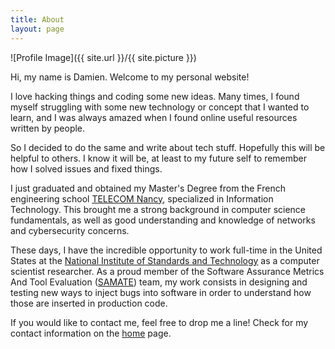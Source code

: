 ```yaml
---
title: About
layout: page
---
```

![Profile Image]({{ site.url }}/{{ site.picture }})

Hi, my name is Damien. Welcome to my personal website!

I love hacking things and coding some new ideas. Many times, I found myself
struggling with some new technology or concept that I wanted to learn, and I
was always amazed when I found online useful resources written by people.

So I decided to do the same and write about tech stuff. Hopefully this will be
helpful to others. I know it will be, at least to my future self to remember how
I solved issues and fixed things.

I just graduated and obtained my Master's Degree from the French engineering school
[TELECOM Nancy][1], specialized in Information Technology. This brought me a strong
background in computer science fundamentals, as well as good understanding and
knowledge of networks and cybersecurity concerns.

These days, I have the incredible opportunity to work full-time in the United
States at the [National Institute of Standards and Technology][2] as a computer
scientist researcher. As a proud member of the Software Assurance Metrics And
Tool Evaluation ([SAMATE][3]) team, my work consists in designing and testing
new ways to inject bugs into software in order to understand how those are
inserted in production code.

If you would like to contact me, feel free to drop me a line! Check for my contact
information on the [home][4] page.

<!-- <h2>Skills</h2>

<ul class="skill-list">
	<li>HTML - Jade - Haml - Erb</li>
	<li>Responsive (Mobile First)</li>
	<li>CSS (Stylus, Sass, Less)</li>
	<li>Css Frameworks (Bootstrap, Foundation)</li>
	<li>Javascript (Design Patterns, Testes)</li>
	<li>NodeJS</li>
	<li>AngularJS - ReactJS</li>
	<li>Grunt - Gulp - Yeoman</li>
	<li>Git</li>
	<li>PHP</li>
	<li>Python</li>
	<li>MySQL - MongoDB</li>
	<li>Scrum and Kanban</li>
	<li>TDD e Continuous Integration</li>
</ul>

<h2>Projects</h2>

<ul>
	<li><a href="https://github.com/">Lorem Lorem</a></li>
	<li><a href="https://github.com/">Ipsum Dolor</a></li>
	<li><a href="https://github.com/">Dolor Lorem</a></li>
</ul> -->

[1]: http://telecomnancy.univ-lorraine.fr/en
[2]: https://www.nist.gov/
[3]: https://samate.nist.gov/Main_Page.html
[4]: https://dcupif.github.io